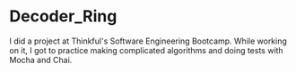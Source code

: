 # Decoder_Ring
I did a project at Thinkful's Software Engineering Bootcamp. While working on it, I got to practice making complicated algorithms and doing tests with Mocha and Chai.
